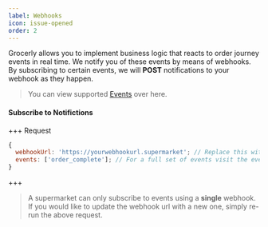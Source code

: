 ```yaml
---
label: Webhooks
icon: issue-opened
order: 2
---
```


Grocerly allows you to implement business logic that reacts to order journey events in real time. We notify you of these events by means of webhooks. By subscribing to certain events, we will **POST** notifications to your webhook as they happen.

> You can view supported [Events](events.md) over here.

#### Subscribe to Notifictions

+++ Request

```js [!badge variant="primary" text="POST"] /supermarket/webhook
{
  webhookUrl: 'https://yourwebhookurl.supermarket'; // Replace this with your webhook url.
  events: ['order_complete']; // For a full set of events visit the events page mentioned above.
}
```

+++

> A supermarket can only subscribe to events using a **single** webhook. If you would like to update the webhook url with a new one, simply re-run the above request.
